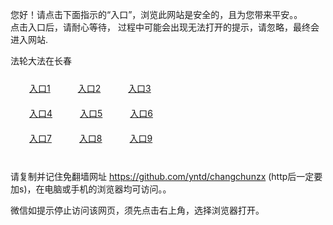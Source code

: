您好！请点击下面指示的“入口”，浏览此网站是安全的，且为您带来平安。。 <br/>
点击入口后，请耐心等待， 过程中可能会出现无法打开的提示，请忽略，最终会进入网站. </br>

法轮大法在长春<br/>
<div style="padding:10px"><a style="margin:20px" target="_blank" href="https://d2t1t6lzh40k57.cloudfront.net/2Qpsp?owwcifgy" id="ccLink1" rel="nofollow">入口1</a> <a target="_blank" style="margin:20px" href="https://d1adznhfn1wgn8.cloudfront.net/2Qpsp?gzyrfoff" id="ccLink2" rel="nofollow">入口2</a> <a style="margin:20px" target="_blank" href="https://d2nxosx31my6fz.cloudfront.net/2Qpsp?pynsijq" id="ccLink3" rel="nofollow">入口3</a></div>

<div style="padding:10px" ><a style="margin:20px" target="_blank" href="https://d2t1t6lzh40k57.cloudfront.net/2Qpsp?owwcifgy" id="ccLink4" rel="nofollow">入口4</a> <a style="margin:20px" href="https://d1adznhfn1wgn8.cloudfront.net/2Qpsp?gzyrfoff" target="_blank" id="ccLink5" rel="nofollow">入口5</a> <a style="margin:20px" href="https://d2nxosx31my6fz.cloudfront.net/2Qpsp?pynsijq" target="_blank" id="ccLink6" rel="nofollow">入口6</a></div>

<div style="padding:10px"><a style="margin:20px" target="_blank" href="https://d2t1t6lzh40k57.cloudfront.net/2Qpsp?owwcifgy" id="ccLink7" rel="nofollow">入口7</a> <a style="margin:20px" href="https://d1adznhfn1wgn8.cloudfront.net/2Qpsp?gzyrfoff" target="_blank" id="ccLink8" rel="nofollow">入口8</a> <a style="margin:20px" target="_blank" href="https://d2nxosx31my6fz.cloudfront.net/2Qpsp?pynsijq" id="ccLink9" rel="nofollow">入口9</a></div>

<br/>



请复制并记住免翻墙网址 https://github.com/yntd/changchunzx (http后一定要加s)，在电脑或手机的浏览器均可访问。。<br/>

微信如提示停止访问该网页，须先点击右上角，选择浏览器打开。
